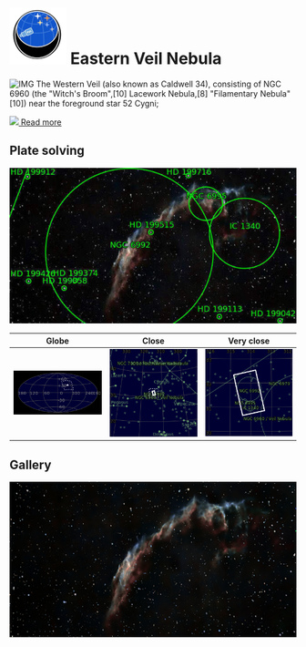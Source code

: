 # ![](../Imaging//Common/pyl-tiny.png) Eastern Veil Nebula
![IMG](../Imaging//HD/Eastern_Veil_Nebula.jpg)
The Western Veil (also known as Caldwell 34), consisting of NGC 6960 (the "Witch's Broom",[10] Lacework Nebula,[8] "Filamentary Nebula"[10]) near the foreground star 52 Cygni;

[![](/home/lcv/Dropbox/AstroPhotography//Imaging//Common/Wikipedia.png) Read more](https://en.wikipedia.org/wiki/Veil_Nebula)
## Plate solving 


![IMG](../Imaging//PLATESOLV/Eastern_Veil_Nebula_Annotated.jpg)


| Globe | Close | Very close |
| ----- | ----- | ----- |
|![IMG](../Imaging//PLATESOLV/Eastern_Veil_Nebula_Globe.jpg) |![IMG](../Imaging//PLATESOLV/Eastern_Veil_Nebula_Close.jpg) |![IMG](../Imaging//PLATESOLV/Eastern_Veil_Nebula_Closer.jpg) |

## Gallery
![IMG](../Imaging//HD/Eastern_Veil_Nebula+01+co.jpg) 

